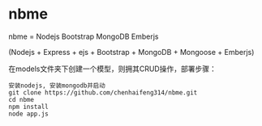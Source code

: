 nbme
====

nbme = Nodejs Bootstrap MongoDB Emberjs

(Nodejs + Express + ejs + Bootstrap + MongoDB + Mongoose + Emberjs)

在models文件夹下创建一个模型，则拥其CRUD操作，部署步骤：

    安装nodejs, 安装mongodb并启动
    git clone https://github.com/chenhaifeng314/nbme.git
    cd nbme
    npm install            
    node app.js               

